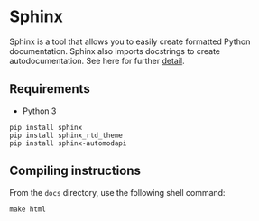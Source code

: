 # Sphinx 

Sphinx is a tool that allows you to easily create formatted Python documentation. Sphinx also imports docstrings to create autodocumentation. See here for further [detail](http://www.sphinx-doc.org/en/master/).

Requirements
------------
- Python 3

```
pip install sphinx
pip install sphinx_rtd_theme
pip install sphinx-automodapi
```

Compiling instructions
----------------------
From the `docs` directory, use the following shell command:

```
make html
```
